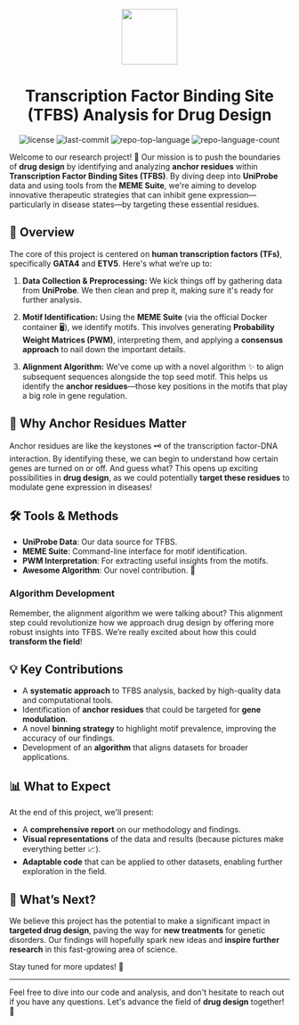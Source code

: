 <p align="center">
  <img src="https://cdn-icons-png.flaticon.com/512/6295/6295417.png" width="100" />
</p>
<p align="center">
    <h1 align="center">Transcription Factor Binding Site (TFBS) Analysis for Drug Design</h1>
</p>
<p align="center">
	<img src="https://img.shields.io/github/license/Secret-Ambush/Working-with-TF?style=flat&color=0080ff" alt="license">
	<img src="https://img.shields.io/github/last-commit/Secret-Ambush/Working-with-TF?style=flat&logo=git&logoColor=white&color=0080ff" alt="last-commit">
	<img src="https://img.shields.io/github/languages/top/Secret-Ambush/Working-with-TF?style=flat&color=0080ff" alt="repo-top-language">
	<img src="https://img.shields.io/github/languages/count/Secret-Ambush/Working-with-TF?style=flat&color=0080ff" alt="repo-language-count">
<p>

Welcome to our research project! 🎉 Our mission is to push the boundaries of **drug design** by identifying and analyzing **anchor residues** within **Transcription Factor Binding Sites (TFBS)**. By diving deep into **UniProbe** data and using tools from the **MEME Suite**, we're aiming to develop innovative therapeutic strategies that can inhibit gene expression—particularly in disease states—by targeting these essential residues.

## 🔬 Overview

The core of this project is centered on **human transcription factors (TFs)**, specifically **GATA4** and **ETV5**. Here's what we’re up to:

1. **Data Collection & Preprocessing:** We kick things off by gathering data from **UniProbe**. We then clean and prep it, making sure it's ready for further analysis.
   
2. **Motif Identification:** Using the **MEME Suite** (via the official Docker container 🖥), we identify motifs. This involves generating **Probability Weight Matrices (PWM)**, interpreting them, and applying a **consensus approach** to nail down the important details.
   
3. **Alignment Algorithm:** We’ve come up with a novel algorithm ✨ to align subsequent sequences alongside the top seed motif. This helps us identify the **anchor residues**—those key positions in the motifs that play a big role in gene regulation.

## 🧩 Why Anchor Residues Matter

Anchor residues are like the keystones 🗝️ of the transcription factor-DNA interaction. By identifying these, we can begin to understand how certain genes are turned on or off. And guess what? This opens up exciting possibilities in **drug design**, as we could potentially **target these residues** to modulate gene expression in diseases!

## 🛠️ Tools & Methods

- **UniProbe Data**: Our data source for TFBS.
- **MEME Suite**: Command-line interface for motif identification.
- **PWM Interpretation**: For extracting useful insights from the motifs.
- **Awesome Algorithm**: Our novel contribution. 🤩

### Algorithm Development

Remember, the alignment algorithm we were talking about? This alignment step could revolutionize how we approach drug design by offering more robust insights into TFBS. We’re really excited about how this could **transform the field**!

## 💡 Key Contributions

- A **systematic approach** to TFBS analysis, backed by high-quality data and computational tools.
- Identification of **anchor residues** that could be targeted for **gene modulation**.
- A novel **binning strategy** to highlight motif prevalence, improving the accuracy of our findings.
- Development of an **algorithm** that aligns datasets for broader applications.

## 📊 What to Expect

At the end of this project, we'll present:
- A **comprehensive report** on our methodology and findings.
- **Visual representations** of the data and results (because pictures make everything better 📈).
- **Adaptable code** that can be applied to other datasets, enabling further exploration in the field.

## 🚀 What’s Next?

We believe this project has the potential to make a significant impact in **targeted drug design**, paving the way for **new treatments** for genetic disorders. Our findings will hopefully spark new ideas and **inspire further research** in this fast-growing area of science.

Stay tuned for more updates! 🌟

---

Feel free to dive into our code and analysis, and don't hesitate to reach out if you have any questions. Let's advance the field of **drug design** together! 💊
